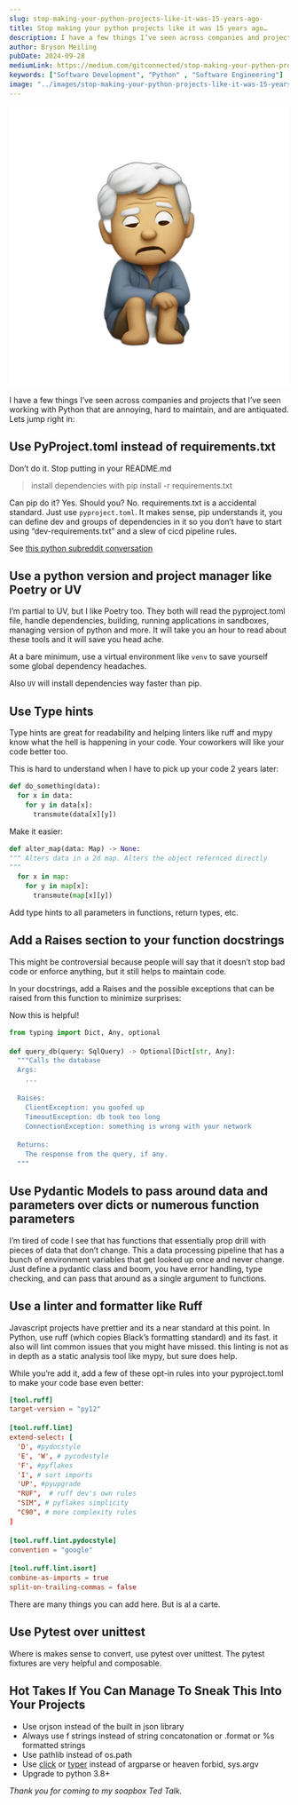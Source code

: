 ```yaml
---
slug: stop-making-your-python-projects-like-it-was-15-years-ago-
title: Stop making your python projects like it was 15 years ago…
description: I have a few things I’ve seen across companies and projects that I’ve seen working with Python that are annoying, hard to maintain, and are antiquated. Lets jump right in
author: Bryson Meiling
pubDate: 2024-09-28
mediumLink: https://medium.com/gitconnected/stop-making-your-python-projects-like-it-was-15-years-ago-125436b470a5
keywords: ["Software Development", "Python" , "Software Engineering"]
image: "../images/stop-making-your-python-projects-like-it-was-15-years-ago-125436b470a5.png"
---
```

![A sad programmer thinking about the time wasted with python project management and debugging](../images/stop-making-your-python-projects-like-it-was-15-years-ago-125436b470a5.png)

I have a few things I’ve seen across companies and projects that I’ve seen working with Python that are annoying, hard to maintain, and are antiquated. Lets jump right in:

## Use PyProject.toml instead of requirements.txt

Don’t do it. Stop putting in your README.md 

> install dependencies with pip install -r requirements.txt

Can pip do it? Yes. Should you? No. requirements.txt is a accidental standard. Just use `pyproject.toml`. It makes sense, pip understands it, you can define dev and groups of dependencies in it so you don’t have to start using “dev-requirements.txt” and a slew of cicd pipeline rules.

See [this python subreddit conversation](https://www.reddit.com/r/learnpython/comments/1bmxe6i/whats_the_difference_between_pyprojecttoml)

## Use a python version and project manager like Poetry or UV

I’m partial to UV, but I like Poetry too. They both will read the pyproject.toml file, handle dependencies, building, running applications in sandboxes, managing version of python and more. It will take you an hour to read about these tools and it will save you head ache.

At a bare minimum, use a virtual environment like `venv` to save yourself some global dependency headaches.

Also `UV` will install dependencies way faster than pip.

## Use Type hints

Type hints are great for readability and helping linters like ruff and mypy know what the hell is happening in your code. Your coworkers will like your code better too.

This is hard to understand when I have to pick up your code 2 years later:

```py
def do_something(data):
  for x in data:
    for y in data[x]:
      transmute(data[x][y])
```

Make it easier:

```py
def alter_map(data: Map) -> None:
""" Alters data in a 2d map. Alters the object refernced directly
"""
  for x in map:
    for y in map[x]:
      transmute(map[x][y])
```

Add type hints to all parameters in functions, return types, etc.

## Add a Raises section to your function docstrings

This might be controversial because people will say that it doesn’t stop bad code or enforce anything, but it still helps to maintain code.

In your docstrings, add a Raises and the possible exceptions that can be raised from this function to minimize surprises:

Now this is helpful!

```py
from typing import Dict, Any, optional

def query_db(query: SqlQuery) -> Optional[Dict[str, Any]:
  """Calls the database
  Args:
    ...

  Raises:
    ClientException: you goofed up
    TimeoutException: db took too long
    ConnectionException: something is wrong with your network

  Returns:
    The response from the query, if any.
  """
```

## Use Pydantic Models to pass around data and parameters over dicts or numerous function parameters

I’m tired of code I see that has functions that essentially prop drill with pieces of data that don’t change. This a data processing pipeline that has a bunch of environment variables that get looked up once and never change. Just define a pydantic class and boom, you have error handling, type checking, and can pass that around as a single argument to functions.

## Use a linter and formatter like Ruff
Javascript projects have prettier and its a near standard at this point. In Python, use ruff (which copies Black’s formatting standard) and its fast. it also will lint common issues that you might have missed. this linting is not as in depth as a static analysis tool like mypy, but sure does help.

While you’re add it, add a few of these opt-in rules into your pyproject.toml to make your code base even better:

```toml
[tool.ruff]
target-version = "py12"

[tool.ruff.lint]
extend-select: [
  'D', #pydocstyle
  'E', 'W', # pycodestyle
  'F', #pyflakes
  'I', # sort imports
  'UP', #pyupgrade
  "RUF",  # ruff dev's own rules
  "SIM", # pyflakes simplicity
  "C90", # more complexity rules
]

[tool.ruff.lint.pydocstyle]
convention = "google"

[tool.ruff.lint.isort]
combine-as-imports = true
split-on-trailing-commas = false
```

There are many things you can add here. But is al a carte.

## Use Pytest over unittest
Where is makes sense to convert, use pytest over unittest. The pytest fixtures are very helpful and composable.

## Hot Takes If You Can Manage To Sneak This Into Your Projects
- Use orjson instead of the built in json library
- Always use f strings instead of string concatonation or .format or %s formatted strings
- Use pathlib instead of os.path
- Use [click](https://click.palletsprojects.com/en/stable/) or [typer](https://typer.tiangolo.com/) instead of argparse or heaven forbid, sys.argv
- Upgrade to python 3.8+


*Thank you for coming to my soapbox Ted Talk.*